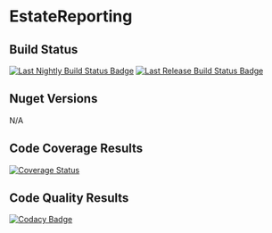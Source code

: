 # EstateReporting

## Build Status

[![Last Nightly Build Status Badge](https://github.com/TransactionProcessing/EstateReporting/workflows/Nightly%20Build/badge.svg)](https://github.com/TransactionProcessing/EstateAdministrationUI/workflows/Nightly%20Build/badge.svg)
[![Last Release Build Status Badge](https://github.com/TransactionProcessing/EstateReporting/workflows/Release/badge.svg)](https://github.com/TransactionProcessing/EstateAdministrationUI/workflows/Release/badge.svg)

## Nuget Versions
N/A

## Code Coverage Results

[![Coverage Status](https://coveralls.io/repos/github/StuartFerguson/EstateReporting/badge.svg?branch=master)](https://coveralls.io/github/StuartFerguson/EstateReporting?branch=master)

## Code Quality Results

[![Codacy Badge](https://api.codacy.com/project/badge/Grade/77c366c6b9974f018aaa1dcfc8a6a754)](https://www.codacy.com/manual/stuart_ferguson1/EstateReporting?utm_source=github.com&amp;utm_medium=referral&amp;utm_content=TransactionProcessing/EstateReporting&amp;utm_campaign=Badge_Grade)

